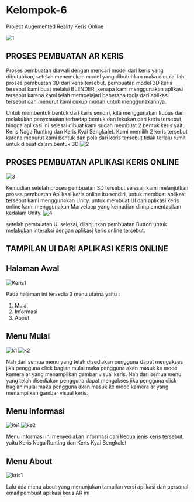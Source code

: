 # Kelompok-6
Project Augemented Reality Keris Online


![1](https://user-images.githubusercontent.com/56524356/116090815-74eb8d00-a6ce-11eb-997d-fbf7c8c5a2a7.jpeg)

PROSES PEMBUATAN AR KERIS
--

Proses pembuatan diawali dengan mencari model dari keris yang dibutuhkan, setelah menemukan model yang dibutuhkan
maka dimulai lah proses pembuatan 3D dari keris tersebut. pembuatan model 3D keris tersebut kami buat melalui BLENDER ,kenapa kami menggunakan aplikasi tersebut
karena kami telah mempelajari beberapa tools dari aplikasi tersebut dan menurut kami cukup mudah untuk menggunakannya.

Untuk membentuk bentuk dari keris sendiri, kita menggunakan kubus dan melakukan penyesuaian terhadap bentuk dan lekukan dari keris tersebut, hingga aplikasi ini selesai dibuat kami sudah membuat 2 bentuk keris yaitu Keris Naga Runting dan Keris Kyai Sengkalet. Kami memilih 2 keris tersebut karena menurut kami bentuk dan pola dari keris tersebut tidak terlalu rumit untuk dibuat dalam bentuk 3D
![2](https://user-images.githubusercontent.com/56524356/116092535-14f5e600-a6d0-11eb-8057-7bad3ddc2274.jpeg)


PROSES PEMBUATAN APLIKASI KERIS ONLINE
--

![3](https://user-images.githubusercontent.com/56524356/116093549-f93f0f80-a6d0-11eb-92aa-2736af9a59c0.jpeg)

Kemudian setelah proses pembuatan 3D tersebut selesai, kami melanjutkan proses pembuatan Aplikasi keris online itu sendiri, untuk membuat aplikasi tersebut kami menggunakan Unity. untuk membuat UI dari aplikasi keris online kami menggunakan Marvelapp yang kemudian diimplementasikan kedalam Unity. 
![4](https://user-images.githubusercontent.com/56524356/116094662-eed14580-a6d1-11eb-96f3-ce2d4c417184.jpeg)

setelah pembuatan UI selesai, dilanjutkan pembuatan Button untuk melakukan interaksi dengan aplikasi keris online tersebut.

TAMPILAN UI DARI APLIKASI KERIS ONLINE
--

Halaman Awal
--

![Keris1](https://user-images.githubusercontent.com/56524356/116095236-7028d800-a6d2-11eb-9338-cbd16ccc6327.jpeg)

Pada halaman ini tersedia 3 menu utama yaitu :
1. Mulai
2. Informasi
3. About

Menu Mulai
--
![k1](https://user-images.githubusercontent.com/56524356/116095621-c8f87080-a6d2-11eb-8a67-c576481c7f1c.jpeg)
![k2](https://user-images.githubusercontent.com/56524356/116095632-cac23400-a6d2-11eb-9c23-c1c1fa36378d.jpeg)

Nah dari semua menu yang telah disediakan pengguna dapat mengakses jika pengguna click bagian mulai maka pengguna akan masuk ke mode kamera ar yang menampilkan gambar visual keris.  Nah dari semua menu yang telah disediakan pengguna dapat mengakses jika pengguna click bagian mulai maka pengguna akan masuk ke mode kamera ar yang menampilkan gambar visual keris.


Menu Informasi
--
![ke1](https://user-images.githubusercontent.com/56524356/116096267-589e1f00-a6d3-11eb-88c3-2761c2a0b0b6.jpeg)
![ke2](https://user-images.githubusercontent.com/56524356/116096286-5cca3c80-a6d3-11eb-8d52-e9dada8935c1.jpeg)

Menu Informasi ini menyediakan informasi dari Kedua jenis keris tersebut, yaitu Keris Naga Runting dan Keris Kyai Sengkalet



Menu About
--
![kris1](https://user-images.githubusercontent.com/56524356/116096380-74092a00-a6d3-11eb-9407-d3c16d4a8f33.jpeg)

Lalu ada menu about yang menunjukan tampilan versi aplikasi dan personal email pembuat aplikasi keris AR ini









